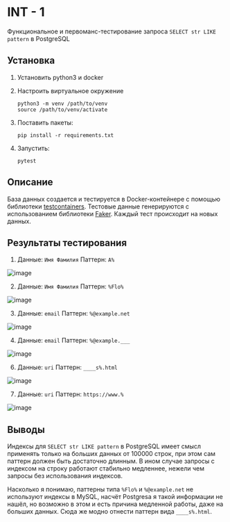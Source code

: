# INT - 1
Функциональное и первоманс-тестирование запроса `SELECT str LIKE pattern` в PostgreSQL
## Установка
 1. Установить python3 и docker
    
 2. Настроить виртуальное окружение
    ```
    python3 -m venv /path/to/venv
    source /path/to/venv/activate
    ```
 3. Поставить пакеты:
    ```
    pip install -r requirements.txt
    ```
 4. Запустить:
    ```
    pytest
    ```
## Описание
База данных создается и тестируется в Docker-контейнере с помощью библиотеки [testcontainers](https://testcontainers-python.readthedocs.io/en/latest/).
Тестовые данные генерируются с использованием библиотеки [Faker](https://faker.readthedocs.io/en/master/). Каждый тест происходит на новых данных.

## Результаты тестирования
 1. Данные: `Имя Фамилия`
    Паттерн: `A%`
 
   ![image](https://github.com/Alex-Namat/INT-1/assets/24422451/4c69f655-fecb-4422-bc9a-4abf4978e9b9)
   
 2. Данные: `Имя Фамилия`
    Паттерн: `%Flo%`
 
   ![image](https://github.com/Alex-Namat/INT-1/assets/24422451/571d8a65-76cc-427e-a087-49034e4b2b7d)
   
 3. Данные: `email`
    Паттерн: `%@example.net`
 
   ![image](https://github.com/Alex-Namat/INT-1/assets/24422451/5e2958d7-7fe8-4bd0-a7a8-4acd433864f4)

 4. Данные: `email`
    Паттерн: `%@example.___`
    
   ![image](https://github.com/Alex-Namat/INT-1/assets/24422451/3d817fb4-9fb3-4c8d-b645-b03c34173f53)

 6. Данные: `uri`
    Паттерн: `____s%.html`
    
   ![image](https://github.com/Alex-Namat/INT-1/assets/24422451/ee3b9ad8-944b-4666-bd6b-601fe9d44dcb)

 7. Данные: `uri`
    Паттерн: `https://www.%`

   ![image](https://github.com/Alex-Namat/INT-1/assets/24422451/1c5f55c4-cc51-4596-8e2c-9736c2cb6b29)


## Выводы
Индексы для `SELECT str LIKE pattern` в PostgreSQL имеет смысл применять только на больших данных от 100000 строк, при этом сам паттерн должен быть достаточно длинным. В ином случае запросы с индексом на строку работают стабильно медленнее, нежели чем запросы без использования индексов.

Насколько я понимаю, паттерны типа `%Flo%` и `%@example.net` не используют индексы в MySQL, насчёт Postgresa я такой информации не нашёл, но возможно в этом и есть причина медленной работы, даже на больших данных. Сюда же модно отнести паттерн вида `____s%.html`.




